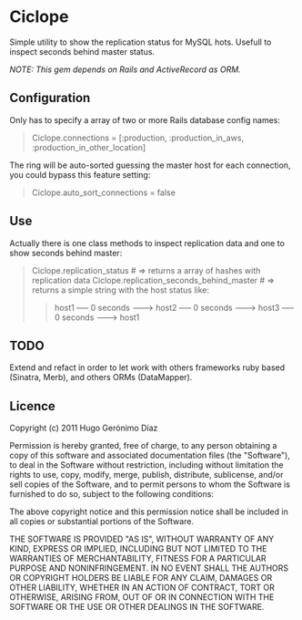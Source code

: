 Ciclope
=======

Simple utility to show the replication status for MySQL hots. Usefull to inspect seconds behind master status.
 
_NOTE: This gem depends on Rails and ActiveRecord as ORM._

Configuration
-------------

Only has to specify a array of two or more Rails database config names:

> Ciclope.connections = [:production, :production\_in\_aws, :production\_in\_other_location]

The ring will be auto-sorted guessing the master host for each connection, you could bypass this feature setting:

> Ciclope.auto\_sort\_connections = false

Use
---

Actually there is one class methods to inspect replication data and one to show seconds behind master:

> Ciclope.replication\_status \# => returns a array of hashes with replication data
> Ciclope.replication\_seconds\_behind\_master # => returns a simple string with the host status like:
>> host1 ––– 0 seconds –––> host2 ––– 0 seconds –––> host3 ––– 0 seconds –––> host1

TODO
----

Extend and refact in order to let work with others frameworks ruby based (Sinatra, Merb), and others ORMs (DataMapper).

Licence
-------

Copyright (c) 2011 Hugo Gerónimo Díaz

Permission is hereby granted, free of charge, to any
person obtaining a copy of this software and associated
documentation files (the "Software"), to deal in the
Software without restriction, including without limitation
the rights to use, copy, modify, merge, publish,
distribute, sublicense, and/or sell copies of the
Software, and to permit persons to whom the Software is
furnished to do so, subject to the following conditions:

The above copyright notice and this permission notice
shall be included in all copies or substantial portions of
the Software.

THE SOFTWARE IS PROVIDED "AS IS", WITHOUT WARRANTY OF ANY
KIND, EXPRESS OR IMPLIED, INCLUDING BUT NOT LIMITED TO THE
WARRANTIES OF MERCHANTABILITY, FITNESS FOR A PARTICULAR
PURPOSE AND NONINFRINGEMENT. IN NO EVENT SHALL THE AUTHORS
OR COPYRIGHT HOLDERS BE LIABLE FOR ANY CLAIM, DAMAGES OR
OTHER LIABILITY, WHETHER IN AN ACTION OF CONTRACT, TORT OR
OTHERWISE, ARISING FROM, OUT OF OR IN CONNECTION WITH THE
SOFTWARE OR THE USE OR OTHER DEALINGS IN THE SOFTWARE.
